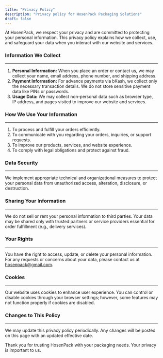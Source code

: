 ```yaml
---
title: "Privacy Policy"
description: "Privacy policy for HosenPack Packaging Solutions"
draft: false
---
```


At HosenPack, we respect your privacy and are committed to protecting your personal information. This privacy policy explains how we collect, use, and safeguard your data when you interact with our website and services.


### Information We Collect

---

1. **Personal Information:** When you place an order or contact us, we may collect your name, email address, phone number, and shipping address.
2. **Payment Information:** For advance payments via bKash, we collect only the necessary transaction details. We do not store sensitive payment data like PINs or passwords.
3. **Usage Data:** We may collect non-personal data such as browser type, IP address, and pages visited to improve our website and services.

### How We Use Your Information
---

1. To process and fulfill your orders efficiently.
2. To communicate with you regarding your orders, inquiries, or support requests.
3. To improve our products, services, and website experience.
4. To comply with legal obligations and protect against fraud.

### Data Security
---

We implement appropriate technical and organizational measures to protect your personal data from unauthorized access, alteration, disclosure, or destruction.

### Sharing Your Information
---

We do not sell or rent your personal information to third parties. Your data may be shared only with trusted partners or service providers essential for order fulfillment (e.g., delivery services).

### Your Rights
---

You have the right to access, update, or delete your personal information. For any requests or concerns about your data, please contact us at hosenpack@gmail.com.

### Cookies
---

Our website uses cookies to enhance user experience. You can control or disable cookies through your browser settings; however, some features may not function properly if cookies are disabled.

### Changes to This Policy
---

We may update this privacy policy periodically. Any changes will be posted on this page with an updated effective date.

Thank you for trusting HosenPack with your packaging needs. Your privacy is important to us.
